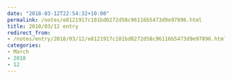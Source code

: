 ```yaml
---
date: "2018-03-12T22:54:32+10:00"
permalink: /notes/e8121917c101bd0272d58c96116b5473d9e97896.html
title: 2018/03/12 entry
redirect_from:
- /notes/entry/2018/03/12/e8121917c101bd0272d58c96116b5473d9e97896.html
categories:
- March
- 2018
- 12
---
```

